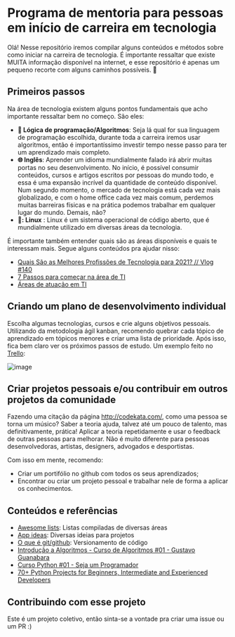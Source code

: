 # Programa de mentoria para pessoas em início de carreira em tecnologia

Olá! Nesse repositório iremos compilar alguns conteúdos e métodos sobre como iniciar na carreira de tecnologia. É importante ressaltar que existe MUITA informação disponível na internet, e esse repositório é apenas um pequeno recorte com alguns caminhos possíveis. 🌈

## Primeiros passos

Na área de tecnologia existem alguns pontos fundamentais que acho importante ressaltar bem no começo. São eles:


- **🤖 Lógica de programação/Algoritmos**: Seja lá qual for sua linguagem de programação escolhida, durante toda a carreira iremos usar algoritmos, então é importantíssimo investir tempo nesse passo para ter um aprendizado mais completo. 
- **🌐 Inglês**: Aprender um idioma mundialmente falado irá abrir muitas portas no seu desenvolvimento. No início, é possível consumir conteúdos, cursos e artigos escritos por pessoas do mundo todo, e essa é uma expansão incrível da quantidade de conteúdo disponível. Num segundo momento, o mercado de tecnologia está cada vez mais globalizado, e com o home office cada vez mais comum, perdemos muitas barreiras físicas e na prática podemos trabalhar em qualquer lugar do mundo. Demais, não?
- **🐧: Linux** : Linux é um sistema operacional de código aberto, que é mundialmente utilizado em diversas áreas da tecnologia. 

É importante também entender quais são as áreas disponíveis e quais te interessam mais. Segue alguns conteúdos pra ajudar nisso:
- [Quais São as Melhores Profissões de Tecnologia para 2021? // Vlog #140](https://www.youtube.com/watch?v=AycZPxzTo90&ab_channel=C%C3%B3digoFonteTVC%C3%B3digoFonteTV)
- [7 Passos para começar na área de TI](https://www.youtube.com/watch?v=UfuSVItLKEk&ab_channel=OBrunoGermano)
- [Áreas de atuação em TI](https://www.youtube.com/watch?v=quSLB3dz-OM&ab_channel=CanalTI)

## Criando um plano de desenvolvimento individual 

Escolha algumas tecnologias, cursos e crie alguns objetivos pessoais. Utilizando da metodologia ágil kanban, recomendo quebrar cada tópico de aprendizado em tópicos menores e criar uma lista de prioridade. Após isso, fica bem claro ver os próximos passos de estudo. Um exemplo feito no [Trello](https://trello.com/):

![image](https://user-images.githubusercontent.com/9268203/119709584-c0ab6680-be33-11eb-818e-6c22c4fc2bb5.png)


## Criar projetos pessoais e/ou contribuir em outros projetos da comunidade

Fazendo uma citação da página http://codekata.com/, como uma pessoa se torna um músico? Saber a teoria ajuda, talvez até um pouco de talento, mas definitivamente,  prática! Aplicar a teoria repetidamente e usar o feedback de outras pessoas para melhorar. Não é muito diferente para pessoas desenvolvedoras, artistas, designers, advogados e desportistas.

Com isso em mente, recomendo:
- Criar um portifólio no github com todos os seus aprendizados;
- Encontrar ou criar um projeto pessoal e trabalhar nele de forma a aplicar os conhecimentos.


## Conteúdos e referências 
- [Awesome lists](https://github.com/topics/awesome): Listas compiladas de diversas áreas
- [App ideas](https://github.com/florinpop17/app-ideas): Diversas ideias para projetos
- [O que é git/github](https://www.youtube.com/watch?v=ZDo_f3ZibFA&ab_channel=OBrunoGermanoOBrunoGermano): Versionamento de código
- [Introdução a Algoritmos - Curso de Algoritmos #01 - Gustavo Guanabara](https://www.youtube.com/watch?v=8mei6uVttho&list=PLHz_AreHm4dmSj0MHol_aoNYCSGFqvfXV&ab_channel=CursoemV%C3%ADdeo)
- [Curso Python #01 - Seja um Programador](https://www.youtube.com/watch?v=S9uPNppGsGo&list=PLvE-ZAFRgX8hnECDn1v9HNTI71veL3oW0&ab_channel=CursoemV%C3%ADdeoCursoemV%C3%ADdeoVerificado)
- [70+ Python Projects for Beginners, Intermediate and Experienced Developers](https://www.theinsaneapp.com/2021/06/list-of-python-projects-with-source-code-and-tutorials.html)
## Contribuindo com esse projeto

Este é um projeto coletivo, então sinta-se a vontade pra criar uma issue ou um PR :) 
